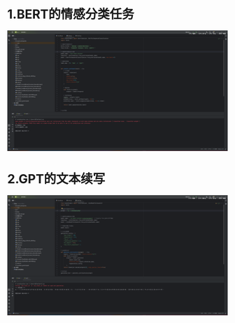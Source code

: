 # 1.BERT的情感分类任务
<img src="https://github.com/changhedong/-/blob/master/78/b7c75f90e382857a404f450646af9c7.png" width="800" >

# 2.GPT的文本续写
<img src="https://github.com/changhedong/-/blob/master/78/792e7b1396b4498c170a49242df0327.png" width="800" >